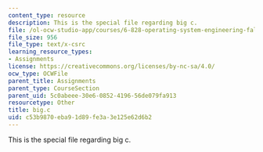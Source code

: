 ```yaml
---
content_type: resource
description: This is the special file regarding big c.
file: /ol-ocw-studio-app/courses/6-828-operating-system-engineering-fall-2012/c53b9870eba91d89fe3a3e125e62d6b2_big.c
file_size: 956
file_type: text/x-csrc
learning_resource_types:
- Assignments
license: https://creativecommons.org/licenses/by-nc-sa/4.0/
ocw_type: OCWFile
parent_title: Assignments
parent_type: CourseSection
parent_uid: 5c0abeee-30e6-0852-4196-56de079fa913
resourcetype: Other
title: big.c
uid: c53b9870-eba9-1d89-fe3a-3e125e62d6b2
---
```

This is the special file regarding big c.